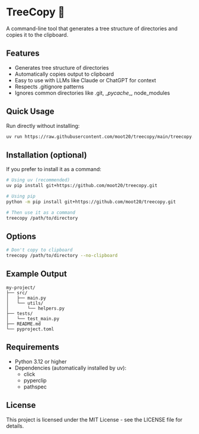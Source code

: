 # TreeCopy 🌲

A command-line tool that generates a tree structure of directories and copies it to the clipboard.

## Features

- Generates tree structure of directories
- Automatically copies output to clipboard
- Easy to use with LLMs like Claude or ChatGPT for context
- Respects .gitignore patterns
- Ignores common directories like .git, \__pycache__, node_modules

## Quick Usage

Run directly without installing:

```bash
uv run https://raw.githubusercontent.com/moot20/treecopy/main/treecopy.py /path/to/directory
```

## Installation (optional)

If you prefer to install it as a command:

```bash
# Using uv (recommended)
uv pip install git+https://github.com/moot20/treecopy.git
```

```bash
# Using pip
python -m pip install git+https://github.com/moot20/treecopy.git
```

```bash
# Then use it as a command
treecopy /path/to/directory
```

## Options

```bash
# Don't copy to clipboard
treecopy /path/to/directory --no-clipboard
```

## Example Output

```
my-project/
├── src/
│   ├── main.py
│   └── utils/
│       └── helpers.py
├── tests/
│   └── test_main.py
├── README.md
└── pyproject.toml
```

## Requirements

- Python 3.12 or higher
- Dependencies (automatically installed by uv):
  - click
  - pyperclip
  - pathspec

## License

This project is licensed under the MIT License - see the LICENSE file for details.